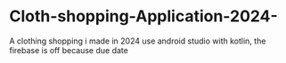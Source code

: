 # Cloth-shopping-Application-2024-
A clothing shopping i made in 2024 use android studio with kotlin, the firebase is off because due date
